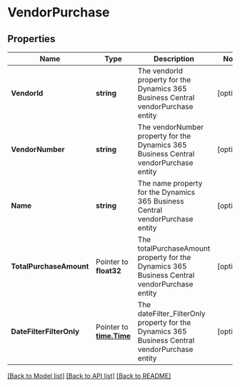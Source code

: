 # VendorPurchase

## Properties

Name | Type | Description | Notes
------------ | ------------- | ------------- | -------------
**VendorId** | **string** | The vendorId property for the Dynamics 365 Business Central vendorPurchase entity | [optional] 
**VendorNumber** | **string** | The vendorNumber property for the Dynamics 365 Business Central vendorPurchase entity | [optional] 
**Name** | **string** | The name property for the Dynamics 365 Business Central vendorPurchase entity | [optional] 
**TotalPurchaseAmount** | Pointer to **float32** | The totalPurchaseAmount property for the Dynamics 365 Business Central vendorPurchase entity | [optional] 
**DateFilterFilterOnly** | Pointer to [**time.Time**](time.Time.md) | The dateFilter_FilterOnly property for the Dynamics 365 Business Central vendorPurchase entity | [optional] 

[[Back to Model list]](../README.md#documentation-for-models) [[Back to API list]](../README.md#documentation-for-api-endpoints) [[Back to README]](../README.md)


